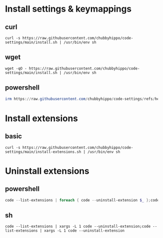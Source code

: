 # Install settings & keymappings
## curl
```shell
curl -s https://raw.githubusercontent.com/chubbyhippo/code-settings/main/install.sh | /usr/bin/env sh
```
## wget
```shell
wget -qO - https://raw.githubusercontent.com/chubbyhippo/code-settings/main/install.sh | /usr/bin/env sh
```
## powershell
```powershell
irm https://raw.githubusercontent.com/chubbyhippo/code-settings/refs/heads/main/install.ps1 | iex
```
# Install extensions
## basic
```curl
curl -s https://raw.githubusercontent.com/chubbyhippo/code-settings/main/install-extensions.sh | /usr/bin/env sh
```
# Uninstall extensions
## powershell
```powershell
code --list-extensions | foreach { code --uninstall-extension $_ };code --list-extensions | foreach { code --uninstall-extension $_ }
```
## sh
```shell
code --list-extensions | xargs -L 1 code --uninstall-extension;code --list-extensions | xargs -L 1 code --uninstall-extension
```
